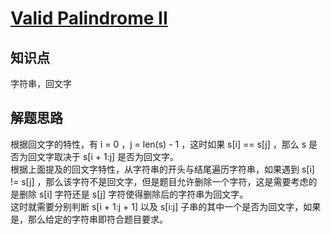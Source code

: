 # [Valid Palindrome II](https://leetcode.com/problems/valid-palindrome-ii/)

## 知识点

字符串，回文字

## 解题思路

根据回文字的特性，有 i = 0 ，j = len(s) - 1 ，这时如果 s[i] == s[j] ，那么 s 是否为回文字取决于 s[i + 1:j] 是否为回文字。  
根据上面提及的回文字特性，从字符串的开头与结尾遍历字符串，如果遇到 s[i] != s[j] ，那么该字符不是回文字，但是题目允许删除一个字符，这是需要考虑的是删除 s[i] 字符还是 s[j] 字符使得删除后的字符串为回文字。  
这时就需要分别判断 s[i + 1:j + 1] 以及 s[i:j] 子串的其中一个是否为回文字，如果是，那么给定的字符串即符合题目要求。
